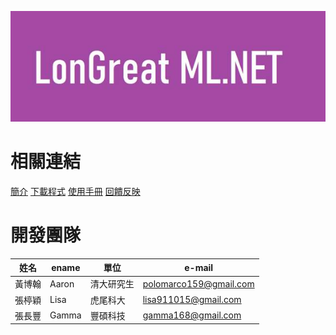 ![Logo](/Images/image001.jpg)

# 相關連結

[簡介](LonGreatMLNET.pdf)
[下載程式](LonGreatMLNET.pdf)
[使用手冊](LonGreatMLNET.pdf)
[回饋反映](https://www.facebook.com/LonGreatMLNET)

# 開發團隊

| 姓名  | ename  | 單位 |  e-mail |
| -------|------ | -------|------ |
| 黃博翰 | Aaron | 清大研究生 | [polomarco159@gmail.com](polomarco159@gmail.com)  |
| 張楟穎 | Lisa | 虎尾科大   | [lisa911015@gmail.com](lisa911015@gmail.com)  |
| 張長豐 | Gamma | 豐碩科技   | [gamma168@gmail.com](gamma168@gmail.com)  |
